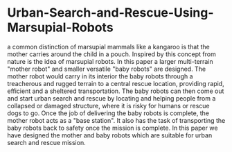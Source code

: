 # Urban-Search-and-Rescue-Using-Marsupial-Robots
a common distinction of marsupial mammals like a kangaroo is that the mother carries around the child in a pouch. Inspired by this concept from nature is the idea of marsupial robots. In this paper a larger multi-terrain "mother robot" and smaller versatile "baby robots" are designed. The mother robot would carry in its interior the baby robots through a treacherous and rugged terrain to a central rescue location, providing rapid, efficient and a sheltered transportation. The baby robots can then come out and start urban search and rescue by locating and helping people from a collapsed or damaged structure, where it is risky for humans or rescue dogs to go. Once the job of delivering the baby robots is complete, the mother robot acts as a "base station". It also has the task of transporting the baby robots back to safety once the mission is complete. In this paper we have designed the mother and baby robots which are suitable for urban search and rescue mission.
